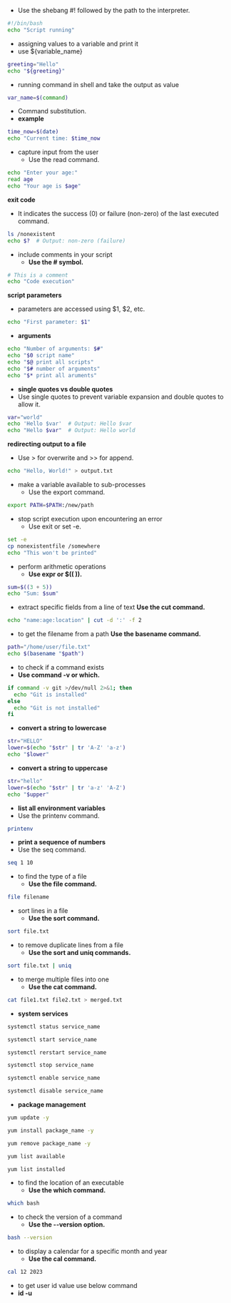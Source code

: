 * Use the shebang #! followed by the path to the interpreter.
```sh
#!/bin/bash
echo "Script running"
```
* assigning values to a variable and print it
* use ${variable_name}
```sh
greeting="Hello"
echo "${greeting}"
```
* running command in shell and take the output as value
```sh
var_name=$(command)
```
*  Command substitution.
* **example**
```sh
time_now=$(date)
echo "Current time: $time_now
```
* capture input from the user
    * Use the read command.
```sh
echo "Enter your age:"
read age
echo "Your age is $age"
```
**exit code**
* It indicates the success (0) or failure (non-zero) of the last executed command.
```sh
ls /nonexistent
echo $?  # Output: non-zero (failure)
```
* include comments in your script
    * **Use the # symbol.**
```sh
# This is a comment
echo "Code execution"
```
**script parameters**
* parameters are accessed using $1, $2, etc.
```sh
echo "First parameter: $1"
```
* **arguments**
```sh
echo "Number of arguments: $#"
echo "$0 script name"
echo "$@ print all scripts"
echo "$# number of arguments"
echo "$* print all aruments"
```

* **single quotes vs double quotes**
* Use single quotes to prevent variable expansion and double quotes to allow it.
```sh
var="world"
echo 'Hello $var'  # Output: Hello $var
echo "Hello $var"  # Output: Hello world
```
**redirecting output to a file**
* Use > for overwrite and >> for append.
```sh 
echo "Hello, World!" > output.txt
```
* make a variable available to sub-processes
    * Use the export command.
```sh
export PATH=$PATH:/new/path
```
* stop script execution upon encountering an error
    * Use exit or set -e.
```sh
set -e
cp nonexistentfile /somewhere
echo "This won't be printed"
```
* perform arithmetic operations
    * **Use expr or $(( )).**
```sh
sum=$((3 + 5))
echo "Sum: $sum"
```
* extract specific fields from a line of text
    **Use the cut command.**
```sh
echo "name:age:location" | cut -d ':' -f 2
```
* to get the filename from a path
    **Use the basename command.**
```sh
path="/home/user/file.txt"
echo $(basename "$path")
```
* to check if a command exists
* **Use command -v or which.**
```sh
if command -v git >/dev/null 2>&1; then
  echo "Git is installed"
else
  echo "Git is not installed"
fi
```
* **convert a string to lowercase**
```sh
str="HELLO"
lower=$(echo "$str" | tr 'A-Z' 'a-z')
echo "$lower"
```
* **convert a string to uppercase**
```sh
str="hello"
lower=$(echo "$str" | tr 'a-z' 'A-Z')
echo "$upper"
```
* **list all environment variables**
*  Use the printenv command.
```sh
printenv
```
* **print a sequence of numbers**
*  Use the seq command.
```sh
seq 1 10
```
* to  find the type of a file
    * **Use the file command.**
```sh
file filename
```
* sort lines in a file
    * **Use the sort command.**
```sh
sort file.txt
```
* to remove duplicate lines from a file
    * **Use the sort and uniq commands.**
```sh
sort file.txt | uniq
```
* to merge multiple files into one
    * **Use the cat command.**
```sh
cat file1.txt file2.txt > merged.txt
```
* **system services**
```sh
systemctl status service_name

systemctl start service_name

systemctl rerstart service_name

systemctl stop service_name

systemctl enable service_name

systemctl disable service_name
```
* **package management**
```sh
yum update -y

yum install package_name -y

yum remove package_name -y

yum list available 

yum list installed
```
* to find the location of an executable
    * **Use the which command.**
```sh
which bash
```
* to check the version of a command
    * **Use the --version option.**
```sh
bash --version
```
* to display a calendar for a specific month and year
    * **Use the cal command.**
```sh
cal 12 2023
```
* to get user id value use below command
*  **id -u**
